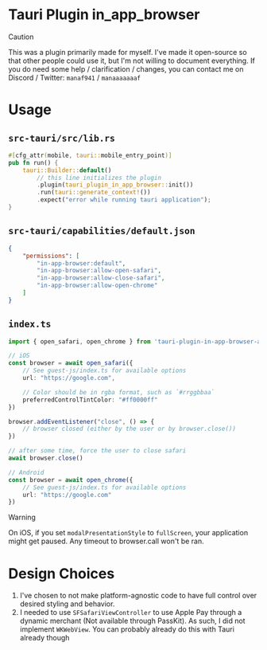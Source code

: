 # Tauri Plugin in_app_browser
> [!CAUTION]
> This was a plugin primarily made for myself. I've made it open-source so that other people could use it, but I'm not willing to document everything. If you do need some help / clarification / changes, you can contact me on Discord / Twitter: `manaf941` / `manaaaaaaaf`

# Usage
## `src-tauri/src/lib.rs`
```rs
#[cfg_attr(mobile, tauri::mobile_entry_point)]
pub fn run() {
    tauri::Builder::default()
        // this line initializes the plugin
        .plugin(tauri_plugin_in_app_browser::init())
        .run(tauri::generate_context!())
        .expect("error while running tauri application");
}
```

## `src-tauri/capabilities/default.json`
```json
{
    "permissions": [
        "in-app-browser:default",
        "in-app-browser:allow-open-safari",
        "in-app-browser:allow-close-safari",
        "in-app-browser:allow-open-chrome"
    ]
}

```

## `index.ts`
```ts
import { open_safari, open_chrome } from 'tauri-plugin-in-app-browser-api'

// iOS
const browser = await open_safari({
    // See guest-js/index.ts for available options
    url: "https://google.com",

    // Color should be in rgba format, such as `#rrggbbaa`
    preferredControlTintColor: "#ff0000ff"
})

browser.addEventListener("close", () => {
    // browser closed (either by the user or by browser.close())
})

// after some time, force the user to close safari
await browser.close()

// Android
const browser = await open_chrome({
    // See guest-js/index.ts for available options
    url: "https://google.com"
})
```

> [!WARNING]
> On iOS, if you set `modalPresentationStyle` to `fullScreen`, your application might get paused. Any timeout to browser.call won't be ran.

# Design Choices
1. I've chosen to not make platform-agnostic code to have full control over desired styling and behavior.
2. I needed to use `SFSafariViewController` to use Apple Pay through a dynamic merchant (Not available through PassKit). As such, I did not implement `WKWebView`. You can probably already do this with Tauri already though